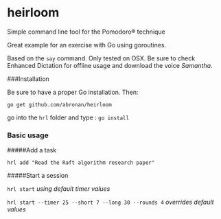 heirloom
========

Simple command line tool for the Pomodoro® technique

Great example for an exercise with Go using goroutines.

Based on the `say` command. Only tested on OSX. Be sure to check Enhanced Dictation for offline usage and download the voice *Samantha*.

###Installation

Be sure to have a proper Go installation. Then:

`go get github.com/abronan/heirloom`

go into the `hrl` folder and type : `go install`

### Basic usage

#####Add a task

`hrl add "Read the Raft algorithm research paper"`

#####Start a session

`hrl start` *using default timer values*

`hrl start --timer 25 --short 7 --long 30 --rounds 4` *overrides default values*